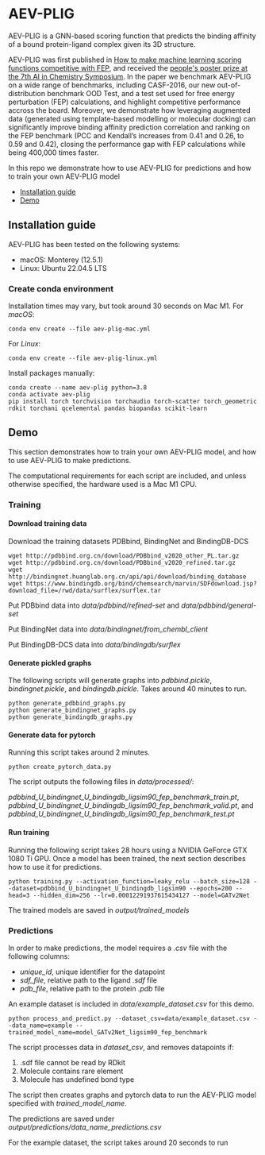 # AEV-PLIG

AEV-PLIG is a GNN-based scoring function that predicts the binding affinity of a bound protein-ligand complex given its 3D structure. 

AEV-PLIG was first published in [How to make machine learning scoring functions competitive with FEP](https://chemrxiv.org/engage/chemrxiv/article-details/6675a38d5101a2ffa8274f62), and received the [people's poster prize at the 7th AI in Chemistry Symposium](https://www.stats.ox.ac.uk/news/isak-valsson-wins-poster-prize). In the paper we benchmark AEV-PLIG on a wide range of benchmarks, including CASF-2016, our new out-of-distribution benchmark OOD Test, and a test set used for free energy perturbation (FEP) calculations, and highlight competitive performance accross the board. Moreover, we demonstrate how leveraging augmented data (generated using template-based modelling or molecular docking) can significantly improve binding affinity prediction correlation and ranking on the FEP benchmark (PCC and Kendall’s increases from 0.41 and 0.26, to 0.59 and 0.42), closing the performance gap with FEP calculations while being 400,000 times faster.


In this repo we demonstrate how to use AEV-PLIG for predictions and how to train your own AEV-PLIG model

- [Installation guide](#installation-guide)
- [Demo](#demo)

## Installation guide
AEV-PLIG has been tested on the following systems:
+ macOS: Monterey (12.5.1)
+ Linux: Ubuntu 22.04.5 LTS

### Create conda environment
Installation times may vary, but took around 30 seconds on Mac M1.
For *macOS*:
```
conda env create --file aev-plig-mac.yml
```
For *Linux*:
```
conda env create --file aev-plig-linux.yml
```
Install packages manually:
```
conda create --name aev-plig python=3.8
conda activate aev-plig
pip install torch torchvision torchaudio torch-scatter torch_geometric rdkit torchani qcelemental pandas biopandas scikit-learn

```

## Demo
This section demonstrates how to train your own AEV-PLIG model, and how to use AEV-PLIG to make predictions.

The computational requirements for each script are included, and unless otherwise specified, the hardware used is a Mac M1 CPU.

### Training

#### Download training data
Download the training datasets PDBbind, BindingNet and BindingDB-DCS
```
wget http://pdbbind.org.cn/download/PDBbind_v2020_other_PL.tar.gz
wget http://pdbbind.org.cn/download/PDBbind_v2020_refined.tar.gz
wget http://bindingnet.huanglab.org.cn/api/api/download/binding_database
wget https://www.bindingdb.org/bind/chemsearch/marvin/SDFdownload.jsp?download_file=/rwd/data/surflex/surflex.tar
```
Put PDBbind data into *data/pdbbind/refined-set* and *data/pdbbind/general-set*

Put BindingNet data into *data/bindingnet/from_chembl_client*

Put BindingDB-DCS data into *data/bindingdb/surflex*

#### Generate pickled graphs
The following scripts will generate graphs into *pdbbind.pickle*, *bindingnet.pickle*, and *bindingdb.pickle*. Takes around 40 minutes to run.
```
python generate_pdbbind_graphs.py
python generate_bindingnet_graphs.py
python generate_bindingdb_graphs.py
```

#### Generate data for pytorch
Running this script takes around 2 minutes.
```
python create_pytorch_data.py
```
The script outputs the following files in *data/processed/*:

*pdbbind_U_bindingnet_U_bindingdb_ligsim90_fep_benchmark_train.pt*, *pdbbind_U_bindingnet_U_bindingdb_ligsim90_fep_benchmark_valid.pt*, and *pdbbind_U_bindingnet_U_bindingdb_ligsim90_fep_benchmark_test.pt*

#### Run training
Running the following script takes 28 hours using a NVIDIA GeForce GTX 1080 Ti
GPU. Once a model has been trained, the next section describes how to use it for predictions.
```
python training.py --activation_function=leaky_relu --batch_size=128 --dataset=pdbbind_U_bindingnet_U_bindingdb_ligsim90 --epochs=200 --head=3 --hidden_dim=256 --lr=0.00012291937615434127 --model=GATv2Net
```
The trained models are saved in *output/trained_models*


### Predictions
In order to make predictions, the model requires a *.csv* file with the following columns:
- *unique_id*, unique identifier for the datapoint
- *sdf_file*, relative path to the ligand *.sdf* file
- *pdb_file*, relative path to the protein *.pdb* file

An example dataset is included in *data/example_dataset.csv* for this demo.

```
python process_and_predict.py --dataset_csv=data/example_dataset.csv --data_name=example --trained_model_name=model_GATv2Net_ligsim90_fep_benchmark
```
The script processes data in *dataset_csv*, and removes datapoints if:
1. .sdf file cannot be read by RDkit
2. Molecule contains rare element
3. Molecule has undefined bond type

The script then creates graphs and pytorch data to run the AEV-PLIG model specified with *trained_model_name*.

The predictions are saved under *output/predictions/data_name_predictions.csv*

For the example dataset, the script takes around 20 seconds to run
